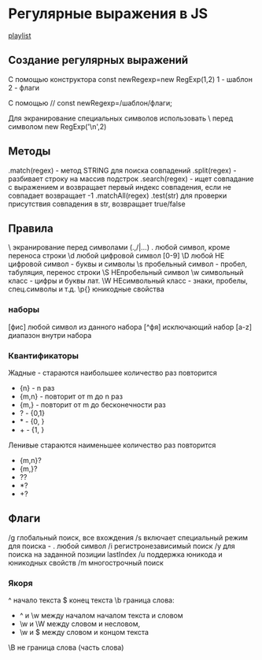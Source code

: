 # Регулярные выражения в JS

[playlist](https://www.youtube.com/playlist?list=PLY4rE9dstrJybXiawtabniwVxQSCAb3PL)

## Cоздание регулярных выражений

С помощью конструктора сonst newRegexp=new RegExp(1,2)
1 - шаблон
2 - флаги

С помощью // const newRegexp=/шаблон/флаги;

Для экранирование специальных символов использовать \ перед символом
new RegExp('\\n',2)

## Методы

.match(regex) - метод STRING для поиска совпадений
.split(regex) - разбивает строку на массив подстрок
.search(regex) - ищет совпадание с выражением и возвращает первый индекс совпадения, если не совпадает возвращает -1
.matchAll(regex)
.test(str) для проверки присутствия совпадения в str, возвращает true/false

## Правила

\ экранирование перед символами (.,/|...)
. любой символ, кроме переноса строки
\d любой цифровой символ [0-9]
\D любой НЕ цифровой символ - буквы и символы
\s пробельный символ - пробел, табуляция, перенос строки
\S НЕпробельный символ
\w символьный класс - цифры и буквы лат.
\W НЕсимвольный класс - знаки, пробелы, спец.символы и т.д.
\p{} юникодные свойства

### наборы

[фис] любой символ из данного набора
[^фя] исключающий набор
[a-z] диапазон внутри набора

### Квантификаторы

Жадные - стараются наибольшее количество раз повторится

- {n} - n раз
- {m,n} - повторит от m до n раз
- {m,} - повторит от m до бесконечности раз
- ? - {0,1}
- \* - {0, }
- \+ - {1, }

Ленивые стараются наименьшее количество раз повторится

- {m,n}?
- {m,}?
- ??
- *?
- \+?

## Флаги

/g глобальный поиск, все вхождения
/s включает специальный режим для поиска - . любой символ
/i регистронезависимый поиск
/y для поиска на заданной позиции lastIndex
/u поддержка юникода и юникодных свойств
/m многострочный поиск

### Якоря

^ начало текста
$ конец текста
\b граница слова:
 - ^ и \w между началом началом текста и словом
 - \w и \W между словом и несловом,
 - \w и $ между словом и концом текста

\B не граница слова (часть слова)
